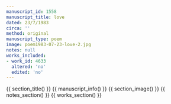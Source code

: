 ```yaml
---
manuscript_id: 1558
manuscript_title: love
dated: 23/7/1983
circa: ''
method: original
manuscript_type: poem
image: poem1983-07-23-love-2.jpg
notes: null
works_included:
- work_id: 4633
  altered: 'no'
  edited: 'no'
---
```


{{ section_title() }}
{{ manuscript_info() }}
{{ section_image() }}
{{ notes_section() }}
{{ works_section() }}
